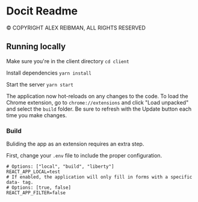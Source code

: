 # Docit Readme

© COPYRIGHT ALEX REIBMAN, ALL RIGHTS RESERVED

## Running locally

Make sure you're in the client directory
`cd client`

Install dependencies
`yarn install`

Start the server
`yarn start`

The application now hot-reloads on any changes to the code. To load the Chrome extension, go to `chrome://extensions` and click "Load unpacked" and select the `build` folder. Be sure to refresh with the Update button each time you make changes.

### Build

Buliding the app as an extension requires an extra step.

First, change your `.env` file to include the proper configuration.

```
# Options: ["local", "build", "liberty"]
REACT_APP_LOCAL=test
# If enabled, the application will only fill in forms with a specific data- tag.
# Options: [true, false]
REACT_APP_FILTER=false
```